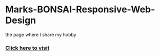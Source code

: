 # Marks-BONSAI-Responsive-Web-Design
the page where I share my hobby
### [Click here to visit](https://marekzemla.github.io/Marks-BONSAI-RWD//)
